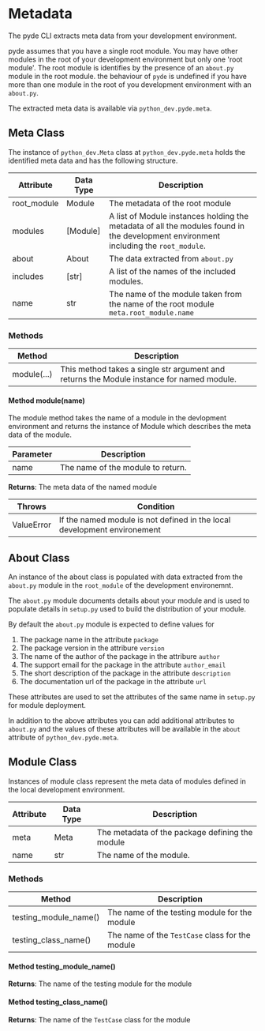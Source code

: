 # Metadata

The pyde CLI extracts meta data from your development environment.

pyde assumes that you have a single root module. You may have other modules in the root of your development environment but only one 'root module'. The root module is identifies by the presence of an `about.py` module in the root module. the behaviour of `pyde` is undefined if you have more than one module in the root of you development environment with an `about.py`.

The extracted meta data is available via `python_dev.pyde.meta`.

## Meta Class

The instance of `python_dev.Meta` class at `python_dev.pyde.meta` holds the identified meta data and has the following structure.

Attribute   | Data Type | Description
------------|-----------|------------------------------
root_module | Module | The metadata of the root module
modules     | [Module] | A list of Module instances holding the metadata of all the modules found in the development environment including the `root_module`.
about       | About | The data extracted from `about.py`
includes    | [str] | A list of the names of the included modules.
name        | str   | The name of the module taken from the name of the root module `meta.root_module.name`

### Methods

Method      | Description
------------|-------------------------
module(...) | This method takes a single str argument and returns the Module instance for named module.

#### Method module(name)

The module method takes the name of a module in the devlopment environment and returns the instance of Module which describes the meta data of the module.

Parameter | Description
----------|----------------------------
name      | The name of the module to return.

**Returns**: The meta data of the named module

Throws     | Condition
-----------|-----------------
ValueError | If the named module is not defined in the local development environement

## About Class

An instance of the about class is populated with data extracted from the `about.py` module in the `root_module` of the development environemnt.

The `about.py` module documents details about your module and is used to populate details in `setup.py` used to build the distribution of your module.

By default the `about.py` module is expected to define values for

1. The package name in the attribute `package`
1. The package version in the attribure `version`
1. The name of the author of the package in the attribure `author`
1. The support email for the package in the attribute `author_email`
1. The short description of the package in the attribute `description`
1. The documentation url of the package in the attribute `url`

These attributes are used to set the attributes of the same name in `setup.py` for module deployment.

In addition to the above attributes you can add additional attributes to `about.py` and the values of these attributes will be available in the `about` attribute of `python_dev.pyde.meta`.

## Module Class

Instances of module class represent the meta data of modules defined in the local development environment.

Attribute   | Data Type | Description
------------|-----------|------------------------------
meta | Meta | The metadata of the package defining the module
name | str  | The name of the module.

### Methods

Method      | Description
------------|-------------------------
testing_module_name() | The name of the testing module for the module
testing_class_name()  | The name of the `TestCase` class for the module

#### Method testing_module_name()

**Returns**: The name of the testing module for the module

#### Method testing_class_name()

**Returns**: The name of the `TestCase` class for the module

















